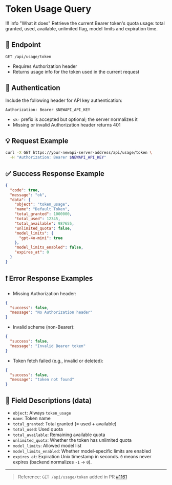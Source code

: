 # Token Usage Query

!!! info "What it does"
    Retrieve the current Bearer token's quota usage: total granted, used, available, unlimited flag, model limits and expiration time.

## 📮 Endpoint

```
GET /api/usage/token
```

- Requires Authorization header
- Returns usage info for the token used in the current request

## 🔐 Authentication

Include the following header for API key authentication:

```
Authorization: Bearer $NEWAPI_API_KEY
```

- `sk-` prefix is accepted but optional; the server normalizes it
- Missing or invalid Authorization header returns 401

## 💡 Request Example

```bash
curl -X GET https://your-newapi-server-address/api/usage/token \
  -H "Authorization: Bearer $NEWAPI_API_KEY"
```

## ✅ Success Response Example

```json
{
  "code": true,
  "message": "ok",
  "data": {
    "object": "token_usage",
    "name": "Default Token",
    "total_granted": 1000000,
    "total_used": 12345,
    "total_available": 987655,
    "unlimited_quota": false,
    "model_limits": {
      "gpt-4o-mini": true
    },
    "model_limits_enabled": false,
    "expires_at": 0
  }
}
```

## ❗ Error Response Examples

- Missing Authorization header:

```json
{
  "success": false,
  "message": "No Authorization header"
}
```

- Invalid scheme (non-Bearer):

```json
{
  "success": false,
  "message": "Invalid Bearer token"
}
```

- Token fetch failed (e.g., invalid or deleted):

```json
{
  "success": false,
  "message": "token not found"
}
```

## 🧾 Field Descriptions (data)

- `object`: Always `token_usage`
- `name`: Token name
- `total_granted`: Total granted (= used + available)
- `total_used`: Used quota
- `total_available`: Remaining available quota
- `unlimited_quota`: Whether the token has unlimited quota
- `model_limits`: Allowed model list
- `model_limits_enabled`: Whether model-specific limits are enabled
- `expires_at`: Expiration Unix timestamp in seconds. `0` means never expires (backend normalizes `-1` → `0`).

---

> Reference: `GET /api/usage/token` added in PR [#1161](https://github.com/QuantumNous/new-api/pull/1161)

